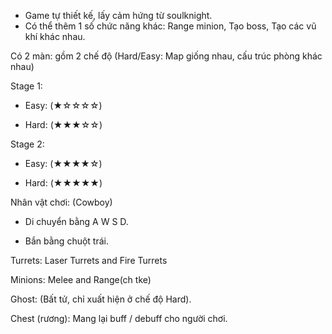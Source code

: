 - Game tự thiết kế, lấy cảm hứng từ soulknight.
- Có thể thêm 1 số chức năng khác: Range minion, Tạo boss, Tạo các vũ khí khác nhau.

Có 2 màn: gồm 2 chế độ (Hard/Easy: Map giống nhau, cấu trúc phòng khác nhau)

Stage 1:

- Easy: (★☆☆☆☆)

- Hard: (★★★☆☆)

Stage 2: 

- Easy: (★★★★☆)

- Hard: (★★★★★)

Nhân vật chơi: (Cowboy)

- Di chuyển bằng A W S D.

- Bắn bằng chuột trái.

Turrets: Laser Turrets and Fire Turrets

Minions: Melee and Range(ch tke)

Ghost: (Bất tử, chỉ xuất hiện ở chế độ Hard).

Chest (rương): Mang lại buff / debuff cho người chơi.

